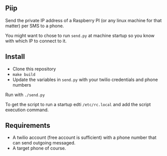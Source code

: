 ## Piip

Send the private IP address of a Raspberry PI 
(or any linux machine for that matter) per SMS to a phone.

You might want to chose to run `send.py` at machine startup
so you know with which IP to connect to it.

## Install
- Clone this repository
- `make build`
- Update the variables in `send.py` with your twilio credentials and phone numbers

Run with `./send.py`

To get the script to run a startup edti `/etc/rc.local` and add the script execution command.

## Requirements 
- A twilio account (free account is sufficient) with a phone number that can send outgoing messaged.
- A target phone of course.



